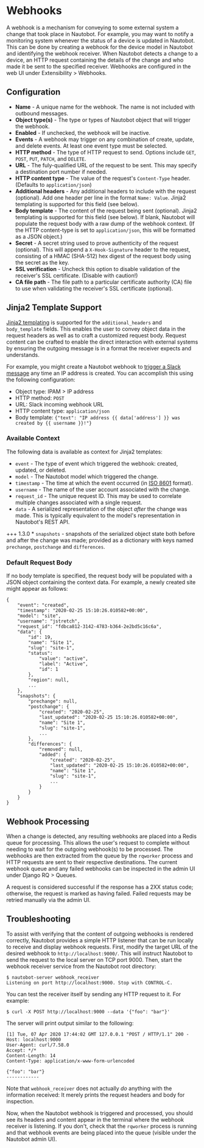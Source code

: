 # Webhooks

A webhook is a mechanism for conveying to some external system a change that took place in Nautobot. For example, you may want to notify a monitoring system whenever the status of a device is updated in Nautobot. This can be done by creating a webhook for the device model in Nautobot and identifying the webhook receiver. When Nautobot detects a change to a device, an HTTP request containing the details of the change and who made it be sent to the specified receiver. Webhooks are configured in the web UI under Extensibility > Webhooks.

## Configuration

* **Name** - A unique name for the webhook. The name is not included with outbound messages.
* **Object type(s)** - The type or types of Nautobot object that will trigger the webhook.
* **Enabled** - If unchecked, the webhook will be inactive.
* **Events** - A webhook may trigger on any combination of create, update, and delete events. At least one event type must be selected.
* **HTTP method** - The type of HTTP request to send. Options include `GET`, `POST`, `PUT`, `PATCH`, and `DELETE`.
* **URL** - The fuly-qualified URL of the request to be sent. This may specify a destination port number if needed.
* **HTTP content type** - The value of the request's `Content-Type` header. (Defaults to `application/json`)
* **Additional headers** - Any additional headers to include with the request (optional). Add one header per line in the format `Name: Value`. Jinja2 templating is supported for this field (see below).
* **Body template** - The content of the request being sent (optional). Jinja2 templating is supported for this field (see below). If blank, Nautobot will populate the request body with a raw dump of the webhook context. (If the HTTP content-type is set to `application/json`, this will be formatted as a JSON object.)
* **Secret** - A secret string used to prove authenticity of the request (optional). This will append a `X-Hook-Signature` header to the request, consisting of a HMAC (SHA-512) hex digest of the request body using the secret as the key.
* **SSL verification** - Uncheck this option to disable validation of the receiver's SSL certificate. (Disable with caution!)
* **CA file path** - The file path to a particular certificate authority (CA) file to use when validating the receiver's SSL certificate (optional).

## Jinja2 Template Support

[Jinja2 templating](https://jinja.palletsprojects.com/) is supported for the `additional_headers` and `body_template` fields. This enables the user to convey object data in the request headers as well as to craft a customized request body. Request content can be crafted to enable the direct interaction with external systems by ensuring the outgoing message is in a format the receiver expects and understands.

For example, you might create a Nautobot webhook to [trigger a Slack message](https://api.slack.com/messaging/webhooks) any time an IP address is created. You can accomplish this using the following configuration:

* Object type: IPAM > IP address
* HTTP method: `POST`
* URL: Slack incoming webhook URL
* HTTP content type: `application/json`
* Body template: `{"text": "IP address {{ data['address'] }} was created by {{ username }}!"}`

### Available Context

The following data is available as context for Jinja2 templates:

* `event` - The type of event which triggered the webhook: created, updated, or deleted.
* `model` - The Nautobot model which triggered the change.
* `timestamp` - The time at which the event occurred (in [ISO 8601](https://en.wikipedia.org/wiki/ISO_8601) format).
* `username` - The name of the user account associated with the change.
* `request_id` - The unique request ID. This may be used to correlate multiple changes associated with a single request.
* `data` - A serialized representation of the object _after_ the change was made. This is typically equivalent to the model's representation in Nautobot's REST API.

+++ 1.3.0
    * `snapshots` - snapshots of the serialized object state both before and after the change was made; provided as a dictionary with keys named `prechange`, `postchange` and `differences`.

### Default Request Body

If no body template is specified, the request body will be populated with a JSON object containing the context data. For example, a newly created site might appear as follows:

```no-highlight
{
    "event": "created",
    "timestamp": "2020-02-25 15:10:26.010582+00:00",
    "model": "site",
    "username": "jstretch",
    "request_id": "fdbca812-3142-4783-b364-2e2bd5c16c6a",
    "data": {
        "id": 19,
        "name": "Site 1",
        "slug": "site-1",
        "status":
            "value": "active",
            "label": "Active",
            "id": 1
        },
        "region": null,
        ...
    },
    "snapshots": {
        "prechange": null,
        "postchange": {
            "created": "2020-02-25",
            "last_updated": "2020-02-25 15:10:26.010582+00:00",
            "name": "Site 1",
            "slug": "site-1",
            ...
        },
        "differences": {
            "removed": null,
            "added": {
                "created": "2020-02-25",
                "last_updated": "2020-02-25 15:10:26.010582+00:00",
                "name": "Site 1",
                "slug": "site-1",
                ...
            }
        }
    }
}
```

## Webhook Processing

When a change is detected, any resulting webhooks are placed into a Redis queue for processing. This allows the user's request to complete without needing to wait for the outgoing webhook(s) to be processed. The webhooks are then extracted from the queue by the `rqworker` process and HTTP requests are sent to their respective destinations. The current webhook queue and any failed webhooks can be inspected in the admin UI under Django RQ > Queues.

A request is considered successful if the response has a 2XX status code; otherwise, the request is marked as having failed. Failed requests may be retried manually via the admin UI.

## Troubleshooting

To assist with verifying that the content of outgoing webhooks is rendered correctly, Nautobot provides a simple HTTP listener that can be run locally to receive and display webhook requests. First, modify the target URL of the desired webhook to `http://localhost:9000/`. This will instruct Nautobot to send the request to the local server on TCP port 9000. Then, start the webhook receiver service from the Nautobot root directory:

```no-highlight
$ nautobot-server webhook_receiver
Listening on port http://localhost:9000. Stop with CONTROL-C.
```

You can test the receiver itself by sending any HTTP request to it. For example:

```no-highlight
$ curl -X POST http://localhost:9000 --data '{"foo": "bar"}'
```

The server will print output similar to the following:

```no-highlight
[1] Tue, 07 Apr 2020 17:44:02 GMT 127.0.0.1 "POST / HTTP/1.1" 200 -
Host: localhost:9000
User-Agent: curl/7.58.0
Accept: */*
Content-Length: 14
Content-Type: application/x-www-form-urlencoded

{"foo": "bar"}
------------
```

Note that `webhook_receiver` does not actually _do_ anything with the information received: It merely prints the request headers and body for inspection.

Now, when the Nautobot webhook is triggered and processed, you should see its headers and content appear in the terminal where the webhook receiver is listening. If you don't, check that the `rqworker` process is running and that webhook events are being placed into the queue (visible under the Nautobot admin UI).

